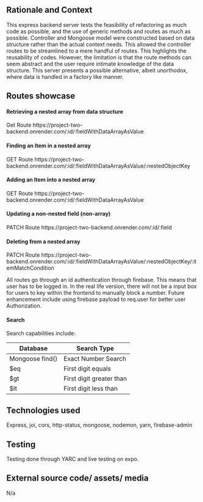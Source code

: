 <h2> Rationale and Context </h2>
This express backend server tests the feasibility of refactoring as much code as possible, and the use of generic methods and routes as much as possible. Controller and Mongoose model were constructed based on data structure rather than the actual context needs. This allowed the controller routes to be streamlined to a mere handful of routes. This highlights the reusability of codes. However, the limitation is that the route methods can seem abstract and the user require intimate knowledge of the data structure. This server presents a possible alternative, albeit unorthodox, where data is handled in a factory like manner.

<h2> Routes showcase </h2>

<h4> Retrieving a nested array from data structure </h4>
Get Route
https://<span></span>project-two-backend.onrender.com/:id/:fieldWithDataArrayAsValue

<h4> Finding an Item in a nested array </h4>
GET Route
https://<span></span>project-two-backend.onrender.com/:id/:fieldWithDataArrayAsValue/:nestedObjectKey

<h4> Adding an Item into a nested array </h4>
GET Route
https://<span></span>project-two-backend.onrender.com/:id/:fieldWithDataArrayAsValue

<h4> Updating a non-nested field (non-array) </h4>
PATCH Route
https://<span></span>project-two-backend.onrender.com/:id/:field

<h4> Deleting from a nested array </h4>
PATCH Route
https://<span></span>project-two-backend.onrender.com/:id/:fieldWithDataArrayAsValue/:nestedObjectKey/:itemMatchCondition

All routes go through an id authentication through firebase. This means that user has to be logged in. In the real life version, there will not be a input box for users to key within the frontend to manually block a number. Future enhancement include using firebase payload to req.user for better user Authorization.

<h4> Search </h4>
Search capabilities include:
<table>
  <thead>
    <tr>
      <th>Database</th>
      <th>Search Type</th>
    </tr>
  </thead>
  <tbody>
    <tr>
      <td>Mongoose find()</td>
      <td>Exact Number Search</td>
    </tr>
    <tr>
      <td>$eq</td>
      <td>First digit equals</td>
    </tr>
    <tr>
      <td>$gt</td>
      <td>First digit greater than</td>
    </tr>
    <tr>
      <td>$lt</td>
      <td>First digit less than</td>
    </tr>
  </tbody>
</table>

<H2> Technologies used </H2>
Express, joi, cors, http-status, mongoose, nodemon, yarn, firebase-admin

<H2> Testing </H2>
Testing done through YARC and live testing on expo.

<h2> External source code/ assets/ media </h2>
N/a
